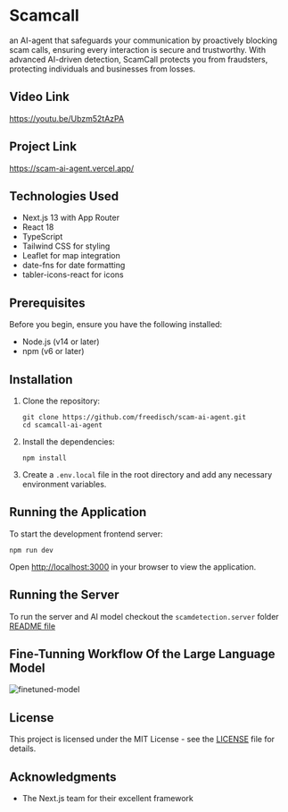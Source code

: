 # Scamcall

an AI-agent that safeguards your communication by proactively blocking scam calls, ensuring every interaction is secure and trustworthy. With advanced AI-driven detection, ScamCall protects you from fraudsters, protecting individuals and businesses from losses.

## Video Link

https://youtu.be/Ubzm52tAzPA

## Project Link

https://scam-ai-agent.vercel.app/

## Technologies Used

- Next.js 13 with App Router
- React 18
- TypeScript
- Tailwind CSS for styling
- Leaflet for map integration
- date-fns for date formatting
- tabler-icons-react for icons

## Prerequisites

Before you begin, ensure you have the following installed:
- Node.js (v14 or later)
- npm (v6 or later)

## Installation

1. Clone the repository:
   ```
   git clone https://github.com/freedisch/scam-ai-agent.git
   cd scamcall-ai-agent
   ```

2. Install the dependencies:
   ```
   npm install
   ```

3. Create a `.env.local` file in the root directory and add any necessary environment variables.

## Running the Application

To start the development frontend server:

```
npm run dev
```

Open [http://localhost:3000](http://localhost:3000) in your browser to view the application.


## Running the Server

To run the server and AI model checkout the `scamdetection.server` folder [README file](https://github.com/Freedisch/scam-ai-agent/tree/main/scamdetection.server)

## Fine-Tunning Workflow Of the Large Language Model

![finetuned-model](https://github.com/user-attachments/assets/968bc536-1589-4ddc-af90-23c80bdfdcf0)



## License

This project is licensed under the MIT License - see the [LICENSE](LICENSE) file for details.

## Acknowledgments

- The Next.js team for their excellent framework
